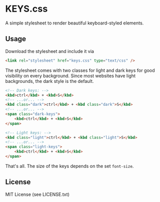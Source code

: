 # KEYS.css

A simple stylesheet to render beautiful keyboard-styled elements.

## Usage

Download the stylesheet and include it via

```html
<link rel="stylesheet" href="keys.css" type="text/css" />
```

The stylesheet comes with two classes for light and dark keys for good visibility on every background. Since most websites have light backgrounds, the dark style is the default.

```html
<!-- Dark keys: -->
<kbd>ctrl</kbd> + <kbd>S</kbd>
<!-- ...or... -->
<kbd class="dark">ctrl</kbd> + <kbd class="dark">S</kbd>
<!-- ...or... -->
<span class="dark-keys">
    <kbd>ctrl</kbd> + <kbd>S</kbd>
</span>

<!-- Light keys: -->
<kbd class="light">ctrl</kbd> + <kbd class="light">S</kbd>
<!-- ...or... -->
<span class="light-keys">
    <kbd>ctrl</kbd> + <kbd>S</kbd>
</span>
```

That's all. The size of the keys depends on the set `font-size`.

## License

MIT License (see LICENSE.txt)

